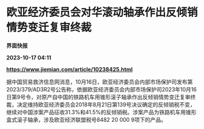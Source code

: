 # 欧亚经济委员会对华滚动轴承作出反倾销情势变迁复审终裁
**界面快报**

**2023-10-17 04:11**

**https://www.jiemian.com/article/10238425.html**

据中国贸易救济信息网消息，10月16日，欧亚经济委员会内部市场保护司发布第2023/379/AD3R2号公告称，依据欧亚经济委员会内部市场保护司2023年10月16日第9号令，对原产自中国的铁路机车用锥形滚子轴承作出反倾销情势变迁复审终裁，决定维持欧亚经济委员会2018年8月21日第139号决议确定的反倾销税不变，继续对中国涉案产品征收31.3%和41.5%的反倾销税。涉案产品为铁路机车用锥形盒式滚子轴承，涉及欧亚经济联盟税号8482 20 000 9项下的产品。